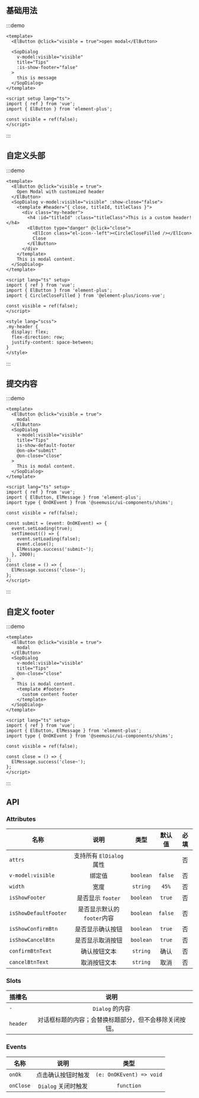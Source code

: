 ## 基础用法

:::demo 

```vue
<template>
  <ElButton @click="visible = true">open modal</ElButton>

  <SopDialog
    v-model:visible="visible"
    title="Tips"
    :is-show-footer="false"
  >
    this is message
  </SopDialog>
</template>

<script setup lang="ts">
import { ref } from 'vue';
import { ElButton } from 'element-plus';

const visible = ref(false);
</script>
```
:::

## 自定义头部

:::demo

```vue
<template>
  <ElButton @click="visible = true">
    Open Modal with customized header
  </ElButton>
  <SopDialog v-model:visible="visible" :show-close="false">
    <template #header="{ close, titleId, titleClass }">
      <div class="my-header">
        <h4 :id="titleId" :class="titleClass">This is a custom header!</h4>
        <ElButton type="danger" @click="close">
          <ElIcon class="el-icon--left"><CircleCloseFilled /></ElIcon>
          Close
        </ElButton>
      </div>
    </template>
    This is modal content.
  </SopDialog>
</template>

<script lang="ts" setup>
import { ref } from 'vue';
import { ElButton } from 'element-plus';
import { CircleCloseFilled } from '@element-plus/icons-vue';

const visible = ref(false);
</script>

<style lang="scss">
.my-header {
  display: flex;
  flex-direction: row;
  justify-content: space-between;
}
</style>
```
:::

## 提交内容

:::demo

```vue
<template>
  <ElButton @click="visible = true">
    modal
  </ElButton>
  <SopDialog 
    v-model:visible="visible" 
    title="Tips"
    is-show-default-footer
    @on-ok="submit"
    @on-close="close"
  >
    This is modal content.
  </SopDialog>
</template>

<script lang="ts" setup>
import { ref } from 'vue';
import { ElButton, ElMessage } from 'element-plus';
import type { OnOKEvent } from '@seemusic/ui-components/shims';

const visible = ref(false);

const submit = (event: OnOKEvent) => {
  event.setLoading(true);
  setTimeout(() => {
    event.setLoading(false);
    event.close();
    ElMessage.success('submit~');
  }, 2000);
};
const close = () => {
  ElMessage.success('close~');
};
</script>
```
:::

## 自定义 footer

:::demo

```vue
<template>
  <ElButton @click="visible = true">
    modal
  </ElButton>
  <SopDialog 
    v-model:visible="visible" 
    title="Tips"
    @on-close="close"
  >
    This is modal content.
    <template #footer>
      custom content footer
    </template>
  </SopDialog>
</template>

<script lang="ts" setup>
import { ref } from 'vue';
import { ElButton, ElMessage } from 'element-plus';
import type { OnOKEvent } from '@seemusic/ui-components/shims';

const visible = ref(false);

const close = () => {
  ElMessage.success('close~');
};
</script>
```
:::

## API

### Attributes

| 名称           |      说明     |  类型 |  默认值  |  必填  |
| ------------- | :-----------: | :-----------: | :-----------: | :-----------: |
| `attrs` | 支持所有 `ElDialog` 属性  |    |  | 否 |
| `v-model:visible` | 绑定值  |  `boolean`  | `false` | 否 |
| `width`       | 宽度    |  `string` | `45%` | 否 |
| `isShowFooter`       | 是否显示 `footer`    |  `boolean` | `true` | 否 |
| `isShowDefaultFooter` | 是否显示默认的`footer`内容 <MoreTip content="当值为 false 时以下属性全部失效" /> |  `boolean`  | `false` | 否 |
| `isShowConfirmBtn` | 是否显示确认按钮  |  `boolean` | `true` | 否 |
| `isShowCancelBtn` | 是否显示取消按钮  |  `boolean` | `true` | 否 |
| `confirmBtnText` | 确认按钮文本  |  `string` | 确认 | 否 |
| `cancelBtnText` | 取消按钮文本  |  `string` | 取消 | 否 |

### Slots

| 插槽名           |      说明     |
| ------------- | :-----------: | 
| `-`       |  `Dialog` 的内容 | 
| `header`       |  对话框标题的内容；会替换标题部分，但不会移除关闭按钮。 | 

### Events

| 名称           |      说明     |  类型 |
| ------------- | :-----------: | :-----------: | 
| `onOk`       |  点击确认按钮时触发   | `(e: OnOKEvent) => void` |
| `onClose`       | `Dialog` 关闭时触发  | `function` |